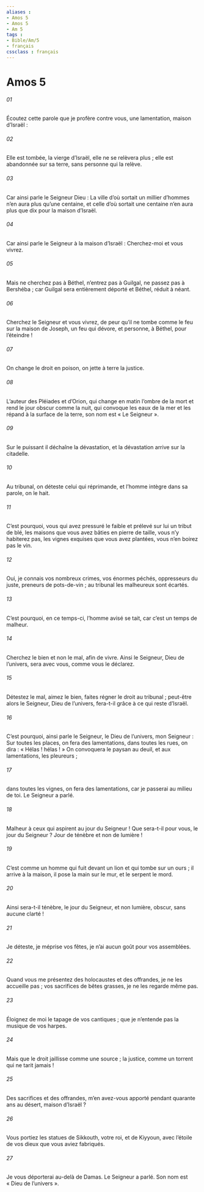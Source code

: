 ```yaml
---
aliases : 
- Amos 5
- Amos 5
- Am 5
tags : 
- Bible/Am/5
- français
cssclass : français
---
```


# Amos 5

###### 01
Écoutez cette parole que je profère contre vous,
une lamentation, maison d’Israël :
###### 02
Elle est tombée, la vierge d’Israël,
elle ne se relèvera plus ;
elle est abandonnée sur sa terre,
sans personne qui la relève.
###### 03
Car ainsi parle le Seigneur Dieu :
La ville d’où sortait un millier d’hommes
n’en aura plus qu’une centaine,
et celle d’où sortait une centaine
n’en aura plus que dix
pour la maison d’Israël.
###### 04
Car ainsi parle le Seigneur à la maison d’Israël :
Cherchez-moi et vous vivrez.
###### 05
Mais ne cherchez pas à Béthel,
n’entrez pas à Guilgal,
ne passez pas à Bershéba ;
car Guilgal sera entièrement déporté
et Béthel, réduit à néant.
###### 06
Cherchez le Seigneur et vous vivrez,
de peur qu’il ne tombe comme le feu sur la maison de Joseph,
un feu qui dévore,
et personne, à Béthel, pour l’éteindre !
###### 07
On change le droit en poison,
on jette à terre la justice.
###### 08
L’auteur des Pléiades et d’Orion,
qui change en matin l’ombre de la mort
et rend le jour obscur comme la nuit,
qui convoque les eaux de la mer
et les répand à la surface de la terre,
son nom est « Le Seigneur ».
###### 09
Sur le puissant il déchaîne la dévastation,
et la dévastation arrive sur la citadelle.
###### 10
Au tribunal, on déteste celui qui réprimande,
et l’homme intègre dans sa parole, on le hait.
###### 11
C’est pourquoi, vous qui avez pressuré le faible
et prélevé sur lui un tribut de blé,
les maisons que vous avez bâties en pierre de taille,
vous n’y habiterez pas,
les vignes exquises que vous avez plantées,
vous n’en boirez pas le vin.
###### 12
Oui, je connais vos nombreux crimes,
vos énormes péchés,
oppresseurs du juste, preneurs de pots-de-vin ;
au tribunal les malheureux sont écartés.
###### 13
C’est pourquoi, en ce temps-ci,
l’homme avisé se tait,
car c’est un temps de malheur.
###### 14
Cherchez le bien et non le mal,
afin de vivre.
Ainsi le Seigneur, Dieu de l’univers, sera avec vous,
comme vous le déclarez.
###### 15
Détestez le mal, aimez le bien,
faites régner le droit au tribunal ;
peut-être alors le Seigneur, Dieu de l’univers,
fera-t-il grâce à ce qui reste d’Israël.
###### 16
C’est pourquoi, ainsi parle le Seigneur,
le Dieu de l’univers, mon Seigneur :
Sur toutes les places, on fera des lamentations,
dans toutes les rues, on dira : « Hélas ! hélas ! »
On convoquera le paysan au deuil,
et aux lamentations, les pleureurs ;
###### 17
dans toutes les vignes, on fera des lamentations,
car je passerai au milieu de toi.
Le Seigneur a parlé.
###### 18
Malheur à ceux qui aspirent au jour du Seigneur !
Que sera-t-il pour vous, le jour du Seigneur ?
Jour de ténèbre et non de lumière !
###### 19
C’est comme un homme qui fuit devant un lion
et qui tombe sur un ours ;
il arrive à la maison, il pose la main sur le mur,
et le serpent le mord.
###### 20
Ainsi sera-t-il ténèbre, le jour du Seigneur,
et non lumière,
obscur, sans aucune clarté !
###### 21
Je déteste, je méprise vos fêtes,
je n’ai aucun goût pour vos assemblées.
###### 22
Quand vous me présentez des holocaustes et des offrandes,
je ne les accueille pas ;
vos sacrifices de bêtes grasses,
je ne les regarde même pas.
###### 23
Éloignez de moi le tapage de vos cantiques ;
que je n’entende pas la musique de vos harpes.
###### 24
Mais que le droit jaillisse comme une source ;
la justice, comme un torrent qui ne tarit jamais !
###### 25
Des sacrifices et des offrandes, m’en avez-vous apporté
pendant quarante ans au désert, maison d’Israël ?
###### 26
Vous portiez les statues de Sikkouth, votre roi, et de Kiyyoun,
avec l’étoile de vos dieux que vous aviez fabriqués.
###### 27
Je vous déporterai au-delà de Damas.
Le Seigneur a parlé.
Son nom est « Dieu de l’univers ».
